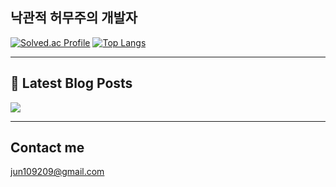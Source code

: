 ## 낙관적 허무주의 개발자

[![Solved.ac Profile](http://mazassumnida.wtf/api/v2/generate_badge?boj=abide0206)](https://solved.ac/abide0206/)
[![Top Langs](https://github-readme-stats.vercel.app/api/top-langs/?username=jun10920&layout=compact&hide=r,jupyter%20notebook,c%23&exclude_repo=roharui.github.io)](https://github.com/anuraghazra/github-readme-stats)

---

## 📕 Latest Blog Posts

<p>
    <a href="https://jun10920.tistory.com/"><img src="https://img.shields.io/badge/Blog-FF5722?style=flat-square&logo=Blogger&logoColor=white"/></a><br>
</p>

---

## Contact me

jun109209@gmail.com
